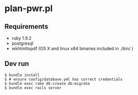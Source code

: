 # plan-pwr.pl

## Requirements
- ruby 1.9.2
- postgresql
- wkhtmltopdf (OS X and linux x64 binaries included in ./bin/ )

## Dev run
    $ bundle install
    $ # ensure config/database.yml has correct credentials
    $ bundle exec rake db:create db:migrate
    $ bundle exec rails server
